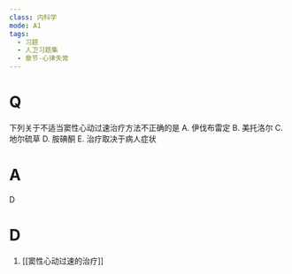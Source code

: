 ```yaml
---
class: 内科学
mode: A1
tags:
  - 习题
  - 人卫习题集
  - 章节-心律失常
---
```


# Q
下列关于不适当窦性心动过速治疗方法不正确的是
A. 伊伐布雷定 
B. 美托洛尔
C.地尔硫草 
D. 胺碘酮
E. 治疗取决于病人症状
# A
D
# D
1. [[窦性心动过速的治疗]]